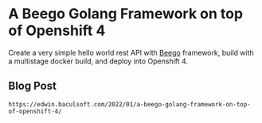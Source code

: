 # A Beego Golang Framework on top of Openshift 4

Create a very simple hello world rest API with [Beego](https://github.com/beego/beego) framework, build with a multistage docker build, and deploy into Openshift 4.

## Blog Post
```
https://edwin.baculsoft.com/2022/01/a-beego-golang-framework-on-top-of-openshift-4/
```